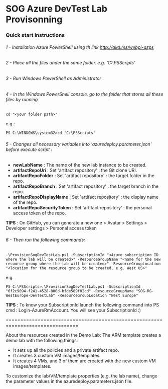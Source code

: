 # SOG Azure DevTest Lab Provisonning

### Quick start instructions

###### 1 - Installation Azure PowerShell using th link http://aka.ms/webpi-azps
###### 2 - Place all the files under the same folder. e.g. 'C:\PSScripts\'
###### 3 - Run Windows PowerShell as Administrator
###### 4 - In the Windows PowerShell console, go to the folder that stores all these files by running

	cd "<your folder path>"

   e.g.:

	PS C:\WINDOWS\system32>cd "C:\PSScripts"

###### 5 - Changes all necessary variables into 'azuredeploy.parameter.json' before execute script :

* **newLabName** : The name of the new lab instance to be created.
* **artifactRepoUri** : Set 'artifact repository' : the Git clone URI.
* **artifactRepoFolder** : Set 'artifact repository' : the target folder in the repo.
* **artifactRepoBranch** : Set 'artifact repository' : the target branch in the repo.
* **artifactRepoDisplayName** : Set 'artifact repository' : the display name of the repo.
* **artifactRepoSecurityToken** : Set 'artifact repository' : the personal access token of the repo. 

**TIPS** : On GitHub, you can generate a new one  > Avatar > Settings > Developer settings > Personal access token  
	
###### 6 - Then run the following commands:

	.\ProvisionSogDevTestLab.ps1 -SubscriptionId "<Azure subscription ID where the lab will be created>" -ResourceGroupName "<name for the new resource group where the lab will be created>" -ResourceGroupLocation "<location for the resource group to be created. e.g. West US>"

   e.g.

	PS C:\PSScripts>.\ProvisionSogDevTestLab.ps1 -SubscriptionId "6f2c9094-f241-4528-800d-bfde589f02cd" -ResourceGroupName "SOG-RG-WestEurope-DevTestLab" -ResourceGroupLocation "West Europe"

**TIPS** : To know your SubscriptionId launch the following command into PS cmd : Login-AzureRmAccount. You will see your SubscriptionId :)
	
===============================================================================

About the resources created in the Demo Lab:
The ARM template creates a demo lab with the following things:
* It sets up all the policies and a private artifact repo.
* It creates 3 custom VM images/templates.
* It creates 4 VMs, and 3 of them are created with the new custom VM images/templates.

To customize the lab/VM/template properties (e.g. the lab name), change the parameter values in the azuredeploy.parameters.json file.
